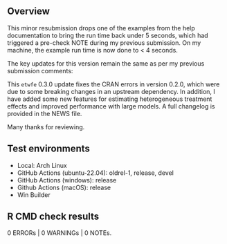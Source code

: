 ## Overview

This minor resubmission drops one of the examples from the help documentation to
bring the run time back under 5 seconds, which had triggered a pre-check NOTE
during my previous submission. On my machine, the example run time is now done
to < 4 seconds.

The key updates for this version remain the same as per my previous submission
comments:

This `etwfe` 0.3.0 update fixes the CRAN errors in version 0.2.0, which were due 
to some breaking changes in an upstream dependency. In addition, I have added
some new features for estimating heterogeneous treatment effects and improved
performance with large models. A full changelog is provided in the NEWS file.

Many thanks for reviewing.

## Test environments

* Local: Arch Linux
* GitHub Actions (ubuntu-22.04): oldrel-1, release, devel
* GitHub Actions (windows): release
* Github Actions (macOS): release
* Win Builder

## R CMD check results

0 ERRORs | 0 WARNINGs | 0 NOTEs.